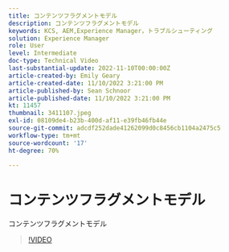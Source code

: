 ```yaml
---
title: コンテンツフラグメントモデル
description: コンテンツフラグメントモデル
keywords: KCS, AEM,Experience Manager，トラブルシューティング
solution: Experience Manager
role: User
level: Intermediate
doc-type: Technical Video
last-substantial-update: 2022-11-10T00:00:00Z
article-created-by: Emily Geary
article-created-date: 11/10/2022 3:21:00 PM
article-published-by: Sean Schnoor
article-published-date: 11/10/2022 3:21:00 PM
kt: 11457
thumbnail: 3411107.jpeg
exl-id: 08109de4-b23b-400d-af11-e39fb46fb44e
source-git-commit: adcdf252dade41262099d0c8456cb1104a2475c5
workflow-type: tm+mt
source-wordcount: '17'
ht-degree: 70%

---
```


# コンテンツフラグメントモデル

コンテンツフラグメントモデル

>[!VIDEO](https://video.tv.adobe.com/v/3411107/?quality=12&learn=on)
